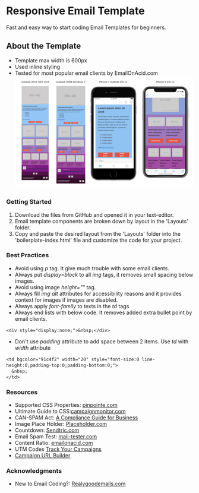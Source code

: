# Responsive Email Template
Fast and easy way to start coding Email Templates for beginners.

## About the Template
* Template max width is 600px
* Used inline styling
* Tested for most popular email clients by EmailOnAcid.com
![](test-result.jpg)

### Getting Started
1. Download the files from GitHub and opened it in your text-editor.
2. Email template components are broken down by layout in the 'Layouts' folder.
3. Copy and paste the desired layout from the 'Layouts' folder into the 'boilerplate-index.html' file and customize the code for your project.

### Best Practices
* Avoid using *p* tag. It give much trouble with some email clients.
* Always put *display=block* to all *img* tags, it removes small spacing below images.
* Avoid using image *height=""* tag.
* Always fill *img* *alt* attributes for accessibility reasons and it provides context for images if images are disabled.
* Always apply *font-family* to texts in the *td* tags
* Always end lists with below code. It removes added extra bullet point by email clients.
```
<div style="display:none;">&nbsp;</div>
```
* Don't use *padding* attribute to add space between 2 items. Use *td* with *width* attribute
```
<td bgcolor="91c4f2" width="20" style="font-size:0 line-height:0;padding-top:0;padding-bottom:0;">
  &nbsp;
</td>
```

### Resources
* Supported CSS Properties: [pinpointe.com](https://www.pinpointe.com/blog/email-campaign-html-and-css-support)
* Ultimate Guide to CSS:[campaignmonitor.com](https://www.campaignmonitor.com/css/)
* CAN-SPAM Act: [A Compliance Guide for Business](https://www.ftc.gov/tips-advice/business-center/guidance/can-spam-act-compliance-guide-business)
* Image Place Holder: [Placeholder.com](https://placeholder.com/)
* Countdown: [Sendtric.com](https://www.sendtric.com/)
* Email Spam Test: [mail-tester.com](https://www.mail-tester.com/)
* Content Ratio: [emailonacid.com](https://www.emailonacid.com/blog/article/email-marketing/should-i-be-concerned-with-text-and-image-ratio-in-email/)
* UTM Codes [Track Your Campaigns](https://www.launchdigitalmarketing.com/what-are-utm-codes/)
* [Campaign URL Builder](https://ga-dev-tools.appspot.com/campaign-url-builder/)

### Acknowledgments
* New to Email Coding?: [Realygoodemails.com](https://explore.reallygoodemails.com/new-to-email-coding-heres-where-to-start-2494422f0bd4)
